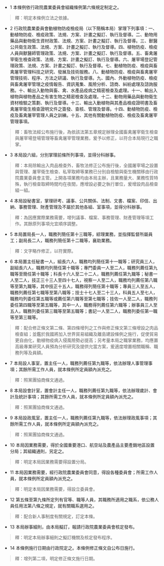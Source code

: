 * 1 本條例依行政院農業委員會組織條例第六條規定制定之。

> 釋：明定本條例立法之依據。

* 2 行政院農業委員會動植物防疫檢疫局（以下簡稱本局）掌理下列事項：一、動植物防疫、檢疫政策、法規、方案、計畫之擬訂、執行及督導。二、動物用藥品與動物衛生資材政策、法規、方案、計畫之擬訂、執行及督導。三、獸醫公共衛生政策、法規、方案、計畫之擬訂、執行及督導。四、植物防疫、檢疫人員與獸醫師管理政策、法規、方案、計畫之擬訂、執行及督導。五、畜禽屠宰衛生檢查政策、法規、方案、計畫之擬訂、執行及督導。六、屠宰場登記管理政策、法規、方案、計畫之擬訂、執行及督導。七、動植物防疫、檢疫與畜禽屠宰管理科技之研究、發展及技術服務。八、動植物防疫、檢疫與畜禽屠宰管理技術、程序、方法之研議、執行及督導。九、國內、外動植物防疫、檢疫與畜禽屠宰管理之疫情報告、資訊蒐集、風險分析、諮商、糾紛處理及諮詢服務。十、輸出入動物與畜、禽、水產品疫病之精密檢查及處理。十一、輸出入植物與植物產品之有害生物之精密檢查及處理。十二、動物用藥品與動物衛生資材檢驗之策劃、執行及督導。十三、輸出入動植物與其產品檢疫證明書及畜禽屠宰衛生檢查證明文件之簽發、查核、管理及督導。十四、動植物防疫、檢疫及畜禽屠宰管理人員之訓練。十五、其他有關動植物防疫、檢疫及畜禽屠宰管理事項。

> 釋：畜牧法經公布施行後，為依該法第五章規定辦理全國畜禽屠宰衛生檢查與屠宰場登場管理等畜禽屠宰管理業務，爰予以修正，以符合本局現行之職掌。

* 3 本局設六組，分別掌理前條所列事項，並得分科辦事。

> 釋：本局除輸出入肉品檢查外，畜牧法修正公布施行後，全國屠宰場之設置與管理、屠宰衛生檢查、私宰取締等業務已分別自檢驗與衛生機關移由行政院農業委員會主管。上開各項業務均由本局主辦，且業務量大、業務性質特殊，執行檢查取締時間均在夜間，應增設必要之執行單位，爰增設肉品檢查組一組。

* 4 本局設秘書室，掌理研考、議事、公共關係、法制、文書、檔案、印信、出納、事務管理、財產管理及不屬於其他各組、室事項，並得分科辦事。

> 釋：為因應實際業務需要，增列議事、檔案、事務管理、財產管理等項工作。其餘原列事項允宜順序調整。

* 5 本局置局長一人，職務列簡任第十三職等，綜理業務，並指揮監督所屬員工；副局長二人，職務列簡任第十二職等，襄助業務。

> 釋：文字略作修正，以符實際。

* 6 本局置主任秘書一人，組長六人，職務均列簡任第十一職等；研究員三人，副組長六人，職務均列簡任第十職等；專門委員一人至二人，職務列薦任第九職等至簡任第十職等；科長十六人至二十二人，職務列薦任第九職等；秘書一人至二人，技正三十三人至四十七人，視察一人至二人，職務均列薦任第八職等至第九職等，其中技正十五人，職務得列簡任第十職等；專員三人至五人，職務列薦任第七職等至第八職等；技士十七人至二十三人，科員五人至七人，職務均列委任第五職等或薦任第六職等至第七職等；技佐一人至二人，職務列委任第四職等至第五職等，其中一人，職務得列薦任第六職等；辦事員三人至五人，職務列委任第三職等至第五職等；書記一人至二人，職務列委任第一職等至第三職等。

> 釋：配合修正條文第二條、第四條增列之工作與修正條文第三條增設之肉品檢查組；並鑑於我國將加入世界貿易組織及離島建設條例之施行，促使貿易更自由化，動植物疫病入侵風險勢必提高；另考量本局之職掌業務，均應置高級專業研究人員預為分析研究及提供允當方案，爰適度增置相關職稱、職務列等及員額。

* 7 本局設人事室，置主任一人，職務列薦任第九職等，依法辦理人事管理事項；其餘所需工作人員，就本條例所定員額內派充之。

> 釋：照黨團協商條文通過。

* 8 本局設會計室，置會計主任一人，職務列薦任第九職等，依法辦理歲計、會計及統計事項；其餘所需工作人員，就本條例所定員額內派充之。

> 釋：照黨團協商條文通過。

* 9 本局設政風室，置主任一人，職務列薦任第九職等，依法辦理政風事項；其餘所需工作人員，就本條例所定員額內派充之。

> 釋：照黨團協商條文通過。

* 10 本局因業務需要，得於全國重要港口、航空站及農產品主要產銷地區設置分局；其組織通則，另定之。

> 釋：明定本局因業務需要得設置分局。

* 11 本局因業務需要，經行政院農業委員會同意，得設各種委員會；所需工作人員，就本條例所定員額內派充之。

> 釋：明定本局因業務需要，得設立委員會。

* 12 第五條至第九條所定列有官等、職等人員，其職務所適用之職系，依公務人員任用法第八條之規定，就有關職系選用之。

> 釋：配合新人事制度有關規定，訂定本條。

* 13 本局辦事細則，由本局擬訂，報請行政院農業委員會核定發布。

> 釋：明定本局辦事細則之擬訂機關及核定發布程序。

* 14 本條例施行日期由行政院定之。本條例修正條文自公布日施行。

> 釋：增列第二項，明定修正條文施行日期。

